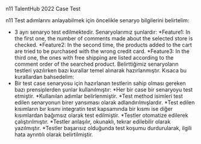 n11 TalentHub 2022 Case Test 

n11 Test adımlarını anlayabilmek için öncelikle senaryo bilgilerini belirtelim:
  - 3 ayrı senaryo test edilmektedir. Senaryolarımız şunlardır:
    *Feature1: In the first one, the number of comments made about the selected store is checked.
    *Feature2: In the second time, the products added to the cart are tried to be purchased with the wrong credit card.
    *Feature3: In the third one, the ones with free shipping are listed according to the comment order of the searched product.
Belirttiğimiz senaryoların testleri yazılırken bazı kurallar temel alınarak hazırlanmıştır. Kısaca bu kurallardan bahsedelim:
  - Bir test case senaryosu için hazırlanan testlerin sahip olması gereken bazı prensiplerden şunlar kullanılmıştır:
    *Her bir case bir senaryoyu test etmiştir.
    *Kullanılan adımlar belirlenmiştir.
    *Test method isimleri test edilen senaryonun birer yansıması olarak adlandırılmışlardır.
    *Test edilen kısımların bır kısmı integratin test kapsamında bir kısmı ise diğer kısımlardan bağımsız olarak test edilmiştir.
    *Testler otomatize edilerek çalıştırılmıştır.
    *Testler anlaşılır, okunaklı, tekrar edilebilir olarak yazılmıştır.
    *Testler başarısız olduğunda test koşumu durdurularak, ilgili hata ayrıntılı olarak belirtilmiştir.
